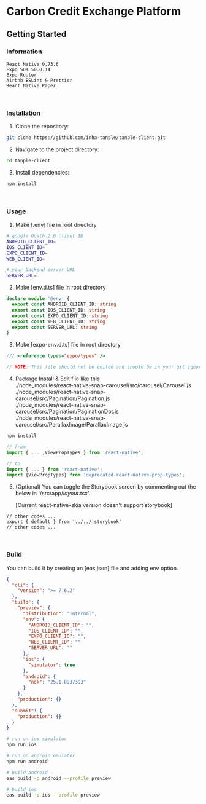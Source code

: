 # Carbon Credit Exchange Platform

## Getting Started

### Information

```
React Native 0.73.6
Expo SDK 50.0.14
Expo Router
Airbnb ESLint & Prettier
React Native Paper
```

<br/>

### Installation

1. Clone the repository:

```bash
git clone https://github.com/inha-tanple/tanple-client.git
```

2. Navigate to the project directory:

```bash
cd tanple-client
```

3. Install dependencies:

```bash
npm install
```

<br/>

### Usage

1. Make [.env] file in root directory

```bash
# google Ouath 2.0 client ID
ANDROID_CLIENT_ID=
IOS_CLIENT_ID=
EXPO_CLIENT_ID=
WEB_CLIENT_ID=

# your backend server URL
SERVER_URL=
```

2. Make [env.d.ts] file in root directory

```ts
declare module '@env' {
  export const ANDROID_CLIENT_ID: string
  export const IOS_CLIENT_ID: string
  export const EXPO_CLIENT_ID: string
  export const WEB_CLIENT_ID: string
  export const SERVER_URL: string
}
```

3. Make [expo-env.d.ts] file in root directory

```ts
/// <reference types="expo/types" />

// NOTE: This file should not be edited and should be in your git ignore
```

4. Package Install & Edit file like this
   <br/>
   ./node_modules/react-native-snap-carousel/src/carousel/Carousel.js
   <br/>
   ./node_modules/react-native-snap-carousel/src/Pagination/Pagination.js
   <br/>
   ./node_modules/react-native-snap-carousel/src/Pagination/PaginationDot.js
   <br/>
   ./node_modules/react-native-snap-carousel/src/ParallaxImage/ParallaxImage.js

```bash
npm install
```

```js
// from
import { ... ,ViewPropTypes } from 'react-native';

// to
import { ... } from 'react-native';
import {ViewPropTypes} from 'deprecated-react-native-prop-types';
```

5. (Optional) You can toggle the Storybook screen by commenting out the below in '/src/app/_layout_.tsx'.

   [Current react-native-skia version doesn't support storybook]

```tsx
// other codes ...
export { default } from '../../.storybook'
// other codes ...
```

<br/>

### Build

You can build it by creating an [eas.json] file and adding env option.

```json
{
  "cli": {
    "version": ">= 7.6.2"
  },
  "build": {
    "preview": {
      "distribution": "internal",
      "env": {
        "ANDROID_CLIENT_ID": "",
        "IOS_CLIENT_ID": "",
        "EXPO_CLIENT_ID": "",
        "WEB_CLIENT_ID": "",
        "SERVER_URL": ""
      },
      "ios": {
        "simulator": true
      },
      "android": {
        "ndk": "25.1.8937393"
      }
    },
    "production": {}
  },
  "submit": {
    "production": {}
  }
}
```

```bash
# run on ios simulator
npm run ios

# run on android emulator
npm run android

# build android
eas build -p android --profile preview

# build ios
eas build -p ios --profile preview
```
